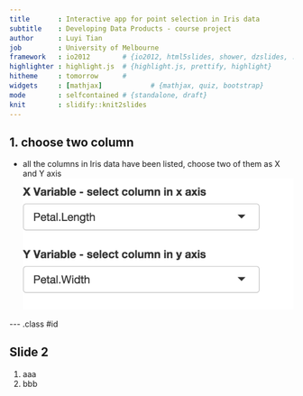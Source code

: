 ```yaml
---
title       : Interactive app for point selection in Iris data
subtitle    : Developing Data Products - course project
author      : Luyi Tian
job         : University of Melbourne
framework   : io2012        # {io2012, html5slides, shower, dzslides, ...}
highlighter : highlight.js  # {highlight.js, prettify, highlight}
hitheme     : tomorrow      # 
widgets     : [mathjax]            # {mathjax, quiz, bootstrap}
mode        : selfcontained # {standalone, draft}
knit        : slidify::knit2slides
---
```


## 1. choose two column

* all the columns in Iris data have been listed, choose two of them as X and Y axis
![width](sidebar.png)

--- .class #id 

## Slide 2

1. aaa
2. bbb



